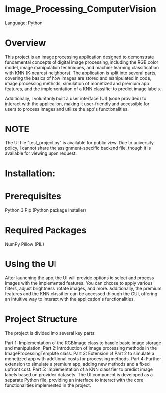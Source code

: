 # Image_Processing_ComputerVision
Language: Python

# Overview
This project is an image processing application designed to demonstrate fundamental concepts of digital image processing, including the RGB color model, image manipulation techniques, and machine learning classification with KNN (K-nearest neighbors). The application is split into several parts, covering the basics of how images are stored and manipulated in code, image processing methods, simulation of monetized and premium app features, and the implementation of a KNN classifier to predict image labels.

Additionally, I voluntarily built a user interface (UI) (code provided) to interact with the application, making it user-friendly and accessible for users to process images and utilize the app's functionalities.

# NOTE
The UI file "test_project.py" is available for public view. Due to university policy, I cannot share the assignment-specific backend file, though it is available for viewing upon request.

# Installation:

# Prerequisites
Python 3
Pip (Python package installer)

# Required Packages
NumPy
Pillow (PIL)

# Using the UI
After launching the app, the UI will provide options to select and process images with the implemented features. You can choose to apply various filters, adjust brightness, rotate images, and more. Additionally, the premium features and the KNN classifier can be accessed through the GUI, offering an intuitive way to interact with the application's functionalities.

# Project Structure
The project is divided into several key parts:

Part 1: Implementation of the RGBImage class to handle basic image storage and manipulation.
Part 2: Introduction of image processing methods in the ImageProcessingTemplate class.
Part 3: Extension of Part 2 to simulate a monetized app with additional costs for processing methods.
Part 4: Further extension to simulate a premium app, adding new methods and a fixed upfront cost.
Part 5: Implementation of a KNN classifier to predict image labels based on provided datasets.
The UI component is developed as a separate Python file, providing an interface to interact with the core functionalities implemented in the project.

